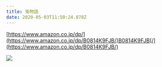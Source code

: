 ```yaml
---
title: 兎物語
date: 2020-05-03T11:50:24.878Z
---
```

<!--StartFragment-->

[https://www.amazon.co.jp/dp/](https://www.amazon.co.jp/dp/B0814K9FJB/)B0814K9FJB[/](https://www.amazon.co.jp/dp/B0814K9FJB/)

<!--EndFragment-->



![](images/uploads/61lgzi8snhl.png)